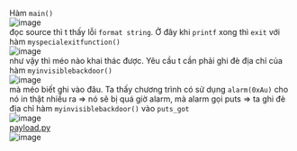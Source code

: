 
Hàm `main()` </br>
![image](https://user-images.githubusercontent.com/23306492/39137756-8e679bd6-4748-11e8-9957-326921aec11e.png)</br> đọc source thì t thấy lỗi `format string`. Ở đây  khi `printf` xong thì `exit` với hàm `myspecialexitfunction()`</br>
![image](https://user-images.githubusercontent.com/23306492/39137847-ca8fcef8-4748-11e8-9bac-94a5422bc02f.png)</br> như vậy thì méo nào khai thác được. Yêu cầu t cần phải ghi đè địa chỉ của hàm `myinvisiblebackdoor()` </br>
![image](https://user-images.githubusercontent.com/23306492/39137923-fe27d814-4748-11e8-9762-c8387ca196a5.png)</br> mà méo biết ghi vào đâu. Ta thấy chương trình có sử dụng `alarm(0xAu)` cho nó in thật nhiều ra => nó sẽ bị quá giờ alarm, mà alarm gọi puts => ta ghi đè địa chỉ hàm `myinvisiblebackdoor()` vào `puts_got`</br>
![image](https://user-images.githubusercontent.com/23306492/39138420-143d4534-474a-11e8-8676-3f60163ba09a.png)</br>[payload.py](https://github.com/k4k4/MATESCTF_SESSION4/blob/master/echo/echo.py)
</br>
![image](https://user-images.githubusercontent.com/23306492/39138483-34fd8e8c-474a-11e8-9354-04013faa4f91.png)
